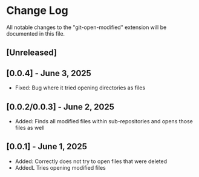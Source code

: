 # Change Log

All notable changes to the "git-open-modified" extension will be documented in this file.

## [Unreleased]

## [0.0.4] - June 3, 2025

- Fixed: Bug where it tried opening directories as files

## [0.0.2/0.0.3] - June 2, 2025

- Added: Finds all modified files within sub-repositories and opens those files as well

## [0.0.1] - June 1, 2025

- Added: Correctly does not try to open files that were deleted
- AddedL Tries opening modified files